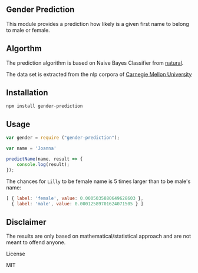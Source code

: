 ## Gender Prediction

This module provides a prediction how likely is a given first name to belong to male or female. 

## Algorthm

The prediction algorithm is based on Naive Bayes Classifier from [natural](https://github.com/NaturalNode/natural#classifiers).

The data set is extracted from the nlp corpora of [Carnegie Mellon University](http://www.cs.cmu.edu/afs/cs/project/ai-repository/ai/areas/nlp/corpora/)

## Installation

```javscript
npm install gender-prediction
```
## Usage

```javascript
var gender = require ("gender-prediction");

var name = 'Joanna'

predictName(name, result => {
    console.log(result);
});
```

The chances for `Lilly` to be female name is 5 times larger than to be male's name:

```javascript
[ { label: 'female', value: 0.0005035880649628603 },
  { label: 'male', value: 0.00012589701624071505 } ]
```

## Disclaimer

The results are only based on mathematical/statistical approach and are not meant to offend anyone.

License

MIT